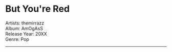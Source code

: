 # But You're Red
Artists: themirrazz<br/>
Album: AmOgAsS<br/>
Release Year: 20XX<br/>
Genre: Pop
<hr>

